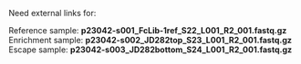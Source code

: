 Need external links for:

Reference sample: **p23042-s001_FcLib-1ref_S22_L001_R2_001.fastq.gz**<br>
Enrichment sample: **p23042-s002_JD282top_S23_L001_R2_001.fastq.gz**<br>
Escape sample: **p23042-s003_JD282bottom_S24_L001_R2_001.fastq.gz**<br>
